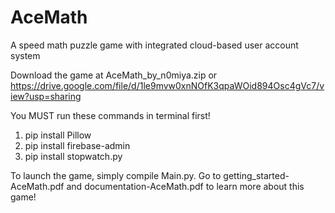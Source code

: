 # AceMath
A speed math puzzle game with integrated cloud-based user account system

Download the game at AceMath_by_n0miya.zip or https://drive.google.com/file/d/1le9mvw0xnNOfK3qpaWOid894Osc4gVc7/view?usp=sharing

You MUST run these commands in terminal first!
1. pip install Pillow
2. pip install firebase-admin
3. pip install stopwatch.py

To launch the game, simply compile Main.py. Go to getting_started-AceMath.pdf and documentation-AceMath.pdf to learn more about this game!
